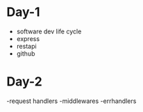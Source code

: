 
# Day-1
- software dev life cycle
- express
- restapi
- github

# Day-2
-request handlers
-middlewares
-errhandlers